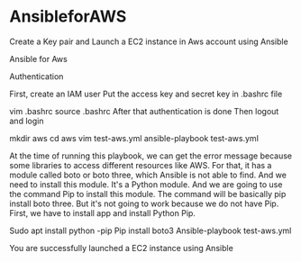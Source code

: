 # AnsibleforAWS
Create a Key pair and Launch a EC2 instance in Aws account using Ansible

Ansible for Aws 


Authentication

First, create an IAM user
Put the access key and secret key in .bashrc file 

vim .bashrc
source .bashrc
After that authentication is done 
Then logout and login

mkdir aws
cd aws
vim test-aws.yml
ansible-playbook test-aws.yml

At the time of running this playbook, we can get the error message because 
some libraries to access different resources like AWS.
For that, it has a module called boto or
boto three, which Ansible is not able to find.
And we need to install this module.
It's a Python module.
And we are going to use the
command Pip to install this module.
The command will be basically pip install boto three.
But it's not going to work because we do not have Pip.
First, we have to install app and install Python Pip.

Sudo apt install python -pip
Pip install boto3
Ansible-playbook test-aws.yml

You are successfully launched a EC2 instance using Ansible
